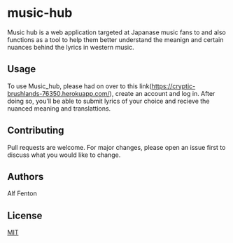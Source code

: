 # music-hub
Music hub is a web application targeted at Japanase music fans to and also functions as a tool to help them better understand the meanign and certain nuances behind the lyrics in western music.


## Usage
To use Music_hub, please had on over to this link(https://cryptic-brushlands-76350.herokuapp.com/), create an account and log in. After doing so, you'll be able to submit lyrics of your choice and recieve the nuanced meaning and translattions. 

## Contributing
Pull requests are welcome. For major changes, please open an issue first to discuss what you would like to change.

## Authors
Alf Fenton

## License
[MIT](https://choosealicense.com/licenses/mit/)
